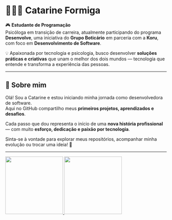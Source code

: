 <!--
**catformiga/catformiga** is a ✨ _special_ ✨ repository because its `README.md` (this file) appears on your GitHub profile.
-->

# 👩🏻‍💻 Catarine Formiga

🎮 **Estudante de Programação**  
Psicóloga em transição de carreira, atualmente participando do programa **Desenvolve**, uma iniciativa do **Grupo Boticário** em parceria com a **Koru**, com foco em **Desenvolvimento de Software**.

💡 Apaixonada por tecnologia e psicologia, busco desenvolver **soluções práticas e criativas** que unam o melhor dos dois mundos — tecnologia que entende e transforma a experiência das pessoas.

---

## 🚀 Sobre mim

Olá! Sou a Catarine e estou iniciando minha jornada como desenvolvedora de software.  
Aqui no GitHub compartilho meus **primeiros projetos, aprendizados e desafios**.

Cada passo que dou representa o início de uma **nova história profissional** — com muito **esforço, dedicação e paixão por tecnologia**.

Sinta-se à vontade para explorar meus repositórios, acompanhar minha evolução ou trocar uma ideia! 🚀

---

<div>
   <a href="https://github.com/catformiga">
   <img height="180em" src="https://github-readme-stats.vercel.app/api?username=catformiga&show_icons=true&theme=tokyonight&include_all_commits=true&count_private=true"/>
   <img height="180em" src="https://github-readme-stats.vercel.app/api/top-langs/?username=catformiga&layout=compact&langs_count=6&theme=tokyonight"/>
</div>
